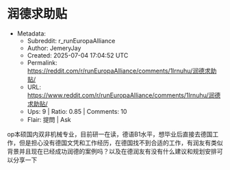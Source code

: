 # 润德求助贴

- Metadata:
  - Subreddit: r_runEuropaAlliance
  - Author: JemeryJay
  - Created: 2025-07-04 17:04:52 UTC
  - Permalink: https://reddit.com/r/runEuropaAlliance/comments/1lrnuhu/润德求助贴/
  - URL: https://www.reddit.com/r/runEuropaAlliance/comments/1lrnuhu/润德求助贴/
  - Ups: 9 | Ratio: 0.85 | Comments: 10
  - Flair: 提問 | Ask


op本硕国内双非机械专业，目前研一在读，德语B1水平，想毕业后直接去德国工作，但是担心没有德国文凭和工作经历，在德国找不到合适的工作，有润友有类似背景并且现在已经成功润德的案例吗？以及在德润友有没有什么建议和规划安排可以分享一下

